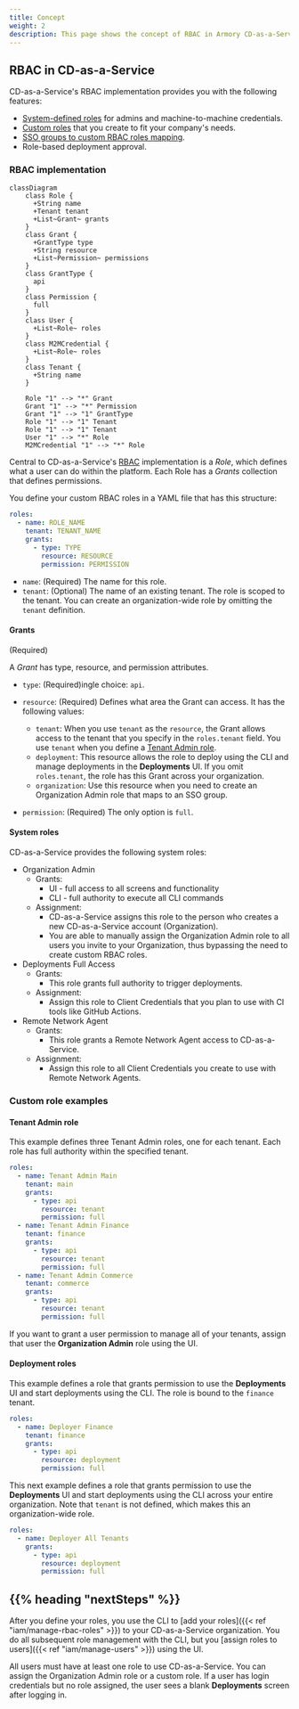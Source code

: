 ```yaml
---
title: Concept
weight: 2
description: This page shows the concept of RBAC in Armory CD-as-a-Service.
---
```


## RBAC in CD-as-a-Service

CD-as-a-Service's RBAC implementation provides you with the following features:

* [System-defined roles](#system-roles) for admins and machine-to-machine credentials.
* [Custom roles](#custom-role-examples) that you create to fit your company's needs.
* [SSO groups to custom RBAC roles mapping](#sso-groups-and-rbac-roles).
* Role-based deployment approval.

### RBAC implementation

```mermaid
classDiagram
    class Role {
      +String name
      +Tenant tenant
      +List~Grant~ grants
    }
    class Grant {
      +GrantType type
      +String resource
      +List~Permission~ permissions
    }
    class GrantType {      
      api
    }
    class Permission {      
      full
    }
    class User {
      +List~Role~ roles
    }
    class M2MCredential {
      +List~Role~ roles
    }
    class Tenant {
      +String name
    }

    Role "1" --> "*" Grant
    Grant "1" --> "*" Permission
    Grant "1" --> "1" GrantType
    Role "1" --> "1" Tenant
    Role "1" --> "1" Tenant
    User "1" --> "*" Role
    M2MCredential "1" --> "*" Role
```

Central to CD-as-a-Service's [RBAC](https://en.wikipedia.org/wiki/Role-based_access_control) implementation is a _Role_, which defines what a user can do within the platform. Each Role has a _Grants_ collection that defines permissions.

You define your custom RBAC roles in a YAML file that has this structure:

```yaml
roles:
  - name: ROLE_NAME
    tenant: TENANT_NAME
    grants:
      - type: TYPE
        resource: RESOURCE
        permission: PERMISSION
```

* `name`: (Required) The name for this role.
* `tenant`: (Optional) The name of an existing tenant. The role is scoped to the tenant. You can create an organization-wide role by omitting the `tenant` definition.

#### Grants

(Required)

A _Grant_ has type, resource, and permission attributes. 

* `type`: (Required)ingle choice: `api`.
* `resource`: (Required) Defines what area the Grant can access. It has the following values:

  * `tenant`: When you use `tenant` as the `resource`, the Grant allows access to the tenant that you specify in the `roles.tenant` field. You use `tenant` when you define a [Tenant Admin role](#tenant-admin-role).
  * `deployment`: This resource allows the role to deploy using the CLI and manage deployments in the **Deployments** UI. If you omit `roles.tenant`, the role has this Grant across your organization.
  * `organization`: Use this resource when you need to create an Organization Admin role that maps to an SSO group. 
  
* `permission`: (Required) The only option is `full`.

#### System roles

CD-as-a-Service provides the following system roles:

* Organization Admin
  * Grants:
    * UI - full access to all screens and functionality
    * CLI -  full authority to execute all CLI commands
  * Assignment:  
    * CD-as-a-Service assigns this role to the person who creates a new CD-as-a-Service account (Organization).
    * You are able to manually assign the Organization Admin role to all users you invite to your Organization, thus bypassing the need to create custom RBAC roles.
* Deployments Full Access
  * Grants:
    * This role grants full authority to trigger deployments.
  * Assignment:
    * Assign this role to Client Credentials that you plan to use with CI tools like GitHub Actions.
* Remote Network Agent
  * Grants:
    * This role grants a Remote Network Agent access to CD-as-a-Service.
  * Assignment:
    * Assign this role to all Client Credentials you create to use with Remote Network Agents.

### Custom role examples

#### Tenant Admin role

This example defines three Tenant Admin roles, one for each tenant. Each role has full authority within the specified tenant.

```yaml
roles:
  - name: Tenant Admin Main
    tenant: main
    grants:
      - type: api
        resource: tenant
        permission: full
  - name: Tenant Admin Finance
    tenant: finance
    grants:
      - type: api
        resource: tenant
        permission: full
  - name: Tenant Admin Commerce
    tenant: commerce
    grants:
      - type: api
        resource: tenant
        permission: full
```

If you want to grant a user permission to manage all of your tenants, assign that user the **Organization Admin** role using the UI.

#### Deployment roles

This example defines a role that grants permission to use the **Deployments** UI and start deployments using the CLI. The role is bound to the `finance` tenant.

```yaml
roles:
  - name: Deployer Finance
    tenant: finance
    grants:
      - type: api
        resource: deployment
        permission: full
```

This next example defines a role that grants permission to use the **Deployments** UI and start deployments using the CLI across your entire organization. Note that `tenant` is not defined, which makes this an organization-wide role.

```yaml
roles:
  - name: Deployer All Tenants
    grants:
      - type: api
        resource: deployment
        permission: full
```

## {{% heading "nextSteps" %}}

After you define your roles, you use the CLI to [add your roles]({{< ref "iam/manage-rbac-roles" >}}) to your CD-as-a-Service organization. You do all subsequent role management with the CLI, but you [assign roles to users]({{< ref "iam/manage-users" >}}) using the UI.

All users must have at least one role to use CD-as-a-Service. You can assign the Organization Admin role or a custom role. If a user has login credentials but no role assigned, the user sees a blank **Deployments** screen after logging in.

